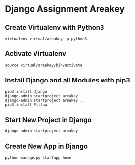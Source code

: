 # Django Assignment Areakey


## Create Virtualenv with Python3
	virtualenv virtual/areakey -p python3

## Activate Virtualenv
	source virtual/areakey/bin/activate

## Install Django and all Modules with pip3
	pip3 install django
	django-admin startproject areakey
	django-admin startproject areakey .
	pip3 install Pillow

## Start New Project in Django
	django-admin startproject areakey

## Create New App in Django
	python manage.py startapp home